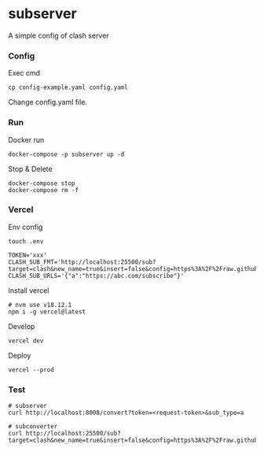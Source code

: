# subserver
A simple config of clash server


### Config
Exec cmd
```shell
cp config-example.yaml config.yaml
```
Change config.yaml file.

### Run
Docker run
```shell
docker-compose -p subserver up -d
```

Stop & Delete
```shell
docker-compose stop
docker-compose rm -f
```


### Vercel
Env config
```shell
touch .env
```
```shell
TOKEN='xxx'
CLASH_SUB_FMT='http://localhost:25500/sub?target=clash&new_name=true&insert=false&config=https%3A%2F%2Fraw.githubusercontent.com%2FACL4SSR%2FACL4SSR%2Fmaster%2FClash%2Fconfig%2FACL4SSR_Online_Full_MultiMode.ini&append_type=true&emoji=true&list=false&tfo=false&scv=false&fdn=true&sort=false&udp=true'
CLASH_SUB_URLS='{"a":"https://abc.com/subscribe"}'
```

Install vercel
```shell
# nvm use v18.12.1
npm i -g vercel@latest
```

Develop
```shell
vercel dev
```

Deploy
```shell
vercel --prod
```


### Test

```shell
# subserver
curl http://localhost:8008/convert?token=<request-token>&sub_type=a

# subconverter
curl http://localhost:25500/sub?target=clash&new_name=true&insert=false&config=https%3A%2F%2Fraw.githubusercontent.com%2FACL4SSR%2FACL4SSR%2Fmaster%2FClash%2Fconfig%2FACL4SSR_Online_Full_MultiMode.ini&append_type=true&emoji=true&list=false&tfo=false&scv=false&fdn=true&sort=false&udp=true&filename=Clash_t.yaml&url=https%3A%2F%2Fxxx.a.com%2Fsub_url
```

